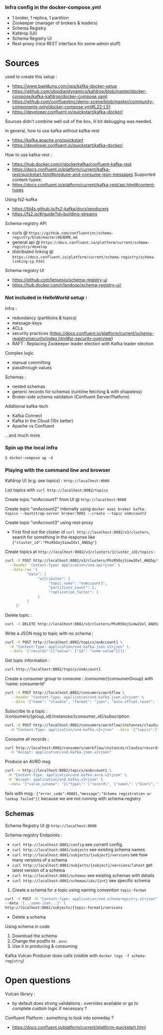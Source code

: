 ### Infra config in the docker-compose.yml

- 1 broker, 1 replica, 1 partition
- Zookeeper (manager of brokers & leaders)
- Schema Registry
- Kafdrop (UI)
- Schema Registry UI
- Rest-proxy (nice REST interface for some admin stuff)

# Sources
used to create this setup :

- https://www.baeldung.com/ops/kafka-docker-setup
- https://github.com/obsidiandynamics/kafdrop/blob/master/docker-compose/kafka-kafdrop/docker-compose.yaml
- https://github.com/confluentinc/demo-scene/blob/master/community-components-only/docker-compose.yml#L22-L51
- https://developer.confluent.io/quickstart/kafka-docker/

Sources didn't combine well out of the box, lil bit debugging was needed.

In general, how to use kafka without kafka-rest
- https://kafka.apache.org/quickstart
- https://developer.confluent.io/quickstart/kafka-docker/

How to use kafka-rest :
- https://hub.docker.com/r/dockerkafka/confluent-kafka-rest
- https://docs.confluent.io/platform/current/kafka-rest/quickstart.html#produce-and-consume-json-messages
Supported content-types:
- https://docs.confluent.io/platform/current/kafka-rest/api.html#content-types

Using fs2-kafka
- https://fd4s.github.io/fs2-kafka/docs/producers
- https://fs2.io/#/guide?id=building-streams

Schema-registry API
- curls @ `https://github.com/confluentinc/schema-registry/blob/master/README.md`
- general api @ `https://docs.confluent.io/platform/current/schema-registry/develop`
- distributed linking @ `https://docs.confluent.io/platform/current/schema-registry/schema-linking-cp.html`

Schema-registry UI
- https://github.com/lensesio/schema-registry-ui
- https://hub.docker.com/r/landoop/schema-registry-ui/


### Not included in HelloWorld setup :

Infra : 
- redundancy (partitions & topics)
- message-keys
- ACLs
- security practices (https://docs.confluent.io/platform/current/schema-registry/security/index.html#sr-security-overview)
- RAFT : Replacing Zookeeper leader election with Kafka leader election

Complex logic
- manual committing
- passthrough values

Schemas : 
- nested schemas
- generic records for schemas (runtime fetching & with shapeless)
- Broker-side schema validation (Confluent Server/Platform)

Additional kafka-tech
- Kafka Connect
- Kafka In the Cloud (10x better)
- Apache vs Confluent

.. and much more

### Spin up the local infra

`$ docker-compose up -d`


### Playing with the command line and browser

Kafdrop UI (e.g. see topics) : `http://localhost:9000`

List topics with `curl http://localhost:8082/topics`

Create topic "onAccount1" from UI @ `http://localhost:9000`

Create topic "onAccount2" internally using
`docker exec broker kafka-topics --bootstrap-server broker:9092 --create --topic onAccount2`


Create topic "onAccount3" using rest-proxy
- First find out the cluster id `curl http://localhost:8082/v3/clusters`, search for something in the response like `{"cluster_id":"PhzR5OojSimwIOxl_ANQ5g"}`


Create topics at `http://localhost:8082/v3/clusters/{cluster_id}/topics` :
```sh
curl -X POST http://localhost:8082/v3/clusters/PhzR5OojSimwIOxl_ANQ5g/topics \
  --header 'Content-Type: application/vnd.api+json' \
  --data-raw '{
          "data": {
               "attributes": {
                    "topic_name": "onAccount3",
                    "partitions_count": 1,
                    "replication_factor": 1
               }
          }
     }'
```


Delete topic :
```sh
curl -X DELETE http://localhost:8082/v3/clusters/PhzR5OojSimwIOxl_ANQ5g/topics/onAccount4
```

Write a JSON msg to topic with no schema :
```sh
curl -X POST http://localhost:8082/topics/onAccount1 \
  -H "Content-Type: application/vnd.kafka.json.v2+json" \
  --data '{"records":[{"value": {"id": "some-value"}}]}'
```

Get topic information :
```sh
curl http://localhost:8082/topics/onAccount1
```

Create a consumer group to consume : /consumer/{consumerGroup} with 'name: consumerId'
```sh
curl -X POST http://localhost:8082/consumers/workflow \
   --header "Content-Type: application/vnd.kafka.json.v2+json" \
   --data '{"name": "claudio", "format": "json", "auto.offset.reset": "earliest"}'
```

Subscribe to a topic : /consumers/{group_id}/instances/{consumer_id}/subscription
```sh
curl -X POST http://localhost:8082/consumers/workflow/instances/claudio/subscription \
  -H "Content-Type: application/vnd.kafka.v2+json" --data '{"topics":["onAccount1"]}'
```

Consume all records :
```sh
curl http://localhost:8082/consumers/workflow/instances/claudio/records \
  -H "Accept: application/vnd.kafka.json.v2+json"
```



Produce an AVRO msg
```sh
curl -v http://localhost:8082/topics/onAccount1 \
 -H "Content-Type: application/vnd.kafka.avro.v2+json" \
 -H "Accept: application/vnd.kafka.v2+json" \
 --data '{"value_schema": "{\"type\": \"record\", \"name\": \"User\", \"fields\": [{\"name\": \"name\", \"type\": \"string\"}]}", "records": [{"value": {"name": "testUser"}}]}'
```

fails with msg :  `{"error_code":40801,"message":"Schema registration or lookup failed"}[`
because we are not running with schema-registry



## Schemas 

Schema Registry UI @ `http://localhost:8000`

Schema-registry Endpoints :
- `curl http://localhost:8081/config`                                  see current config
- `curl http://localhost:8081/subjects`                                see existing schema names
- `curl http://localhost:8081/subjects/{subject}/versions`             see how many versions of a schema
- `curl http://localhost:8081/subjects/{subject}/versions/latest`             get latest version of a schema
- `curl http://localhost:8081/schemas`                                 see existing schemas with details
- `curl http://localhost:8081/schemas/ids/{int}`                       see specific schema


1. Create a schema for a topic using naming convention `topic-format`
```sh
curl -X POST -H "Content-Type: application/vnd.schemaregistry.v1+json" \
--data '{...some-json...}' \
http://localhost:8081/subjects/{topic-format}/versions
```
- Delete a schema

Using schema in code
1. Download the schema
2. Change the postfix to `.avsc`
3. Use it in producing & consuming

Kafka Vulcan Producer does calls (visible with `docker logs -f schema-registry`)


# Open questions

Vulcan library :
- by default does strong validations : overrides available or go to complete custom logic if necessary ?

Confluent Platform : something to look into someday ?
- https://docs.confluent.io/platform/current/platform-quickstart.html
